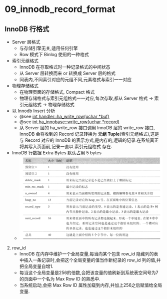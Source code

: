 # 09_innodb_record_format

## InnoDB 行格式
* Server 层格式
    * 与存储引擎无关,适用任何引擎
    * Row 模式下 Binlog 使用的一种格式
* 索引元组格式
    * InnoDB 在存取格式时一种记录格式的中间状态
    * 从 Server 层转换而来 or 转换成 Server 层的格式
    * 同表内,不同索引对应的元组不同,元素格式与索引一一对应
* 物理存储格式
    * 在物理页面的存储格式, Compact 格式
    * 物理存储格式与索引元组格式一一对应,每次存取,都从 Server 格式 -> 索引元组格式 -> 物理存储格式
* 以 Innodb Insert 分析
    * @see [int handler::ha_write_row(uchar *buf)](../../../sql/handler.cc)
    * @see [int ha_innobase::write_row(uchar *record)](../../../storage/innobase/handler/ha_innodb.cc)
    * 从 Server 层的 ha_write_row 接口调用 InnoDB 层的 write_row 接口, InnoDB 会将收到的 Record 记录转换为 **元组 Tuple**(索引元组格式),这是与 Record 对应的 InnoDB 的表示方式,是内存的,逻辑的记录.在系统真正将其写入页面前,记录一直以 索引元组格式 存在.
* InnoDB 行数据 Extra Bytes 默认占用 5 bytes
    * ![innodb_extra_size](./innodb_extra_size.png)

2. row_id
    * InnoDB 在内存中维护一个全局变量,每当向某个包含 row_id 隐藏列的表中插入一条记录时,会把这个全局变量的值当作新纪录的 row_id 列的值,并把全局变量自增1.
    * 每当这个全局变量是256的倍数,会把该变量的值刷新到系统表空间号为7的页面中一个名为 Max Row ID 的熟悉中.
    * 当系统启动,会把 Max Row ID 属性加载到内存,并加上256之后赋值给全局变量.